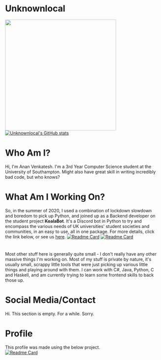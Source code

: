 

<!--
**Unknownlocal/Unknownlocal** is a ✨ _special_ ✨ repository because its `README.md` (this file) appears on your GitHub profile.

Here are some ideas to get you started:

- 🔭 I’m currently working on ...
- 🌱 I’m currently learning ...
- 👯 I’m looking to collaborate on ...
- 🤔 I’m looking for help with ...
- 💬 Ask me about ...
- 📫 How to reach me: ...
- 😄 Pronouns: ...
- ⚡ Fun fact: ...
-->
# Unknownlocal
<img height="360" width="360" align="left" src="https://avatars.githubusercontent.com/u/16153800?v=4"/>

[![Unknownlocal's GitHub stats](https://github-readme-stats.vercel.app/api?username=Unknownlocal&theme=dark&count_private=true)](https://github.com/anuraghazra/github-readme-stats)

# Who Am I?
Hi, I'm Anan Venkatesh. I'm a 3rd Year Computer Science student at the University of Southampton. Might also have great skill in writing incredibly bad code, but who knows?
# What Am I Working On?
So, in the summer of 2020, I used a combination of lockdown slowdown and boredom to pick up Python, and joined up as a Backend developer on the student project **KoalaBot**. It's a Discord bot in Python to try and encompass the various needs of UK universities' student societies and communities, in an easy to use, all in one package. For more details, click the link below, or see us [here](https://koalabot.uk).
[![Readme Card](https://github-readme-stats.vercel.app/api/pin/?username=KoalaBotUK&repo=KoalaBot&theme=dark&count_private=true)](https://github.com/anuraghazra/github-readme-stats)
[![Readme Card](https://github-readme-stats.vercel.app/api/pin/?username=edgeboyo&repo=ldjam-51&theme=dark&count_private=true)](https://github.com/edgeboyo/ldjam-51)
#
Most other stuff here is generally quite small - I don't really have any other massive things I'm working on. 
Most of my stuff is private by nature, it's usually small, scrappy little tools that were just picking up various little things and playing around with them. I can work with C#, Java, Python, C and Haskell, and am currently trying to learn some frontend skills to back those up.

# Social Media/Contact
Hi. This section is empty. For a while. Sorry.

# Profile
This profile was made using the below project.  
[![Readme Card](https://github-readme-stats.vercel.app/api/pin/?username=anuraghazra&repo=github-readme-stats&show_owner=true&theme=dark)](https://github.com/anuraghazra/github-readme-stats) 
